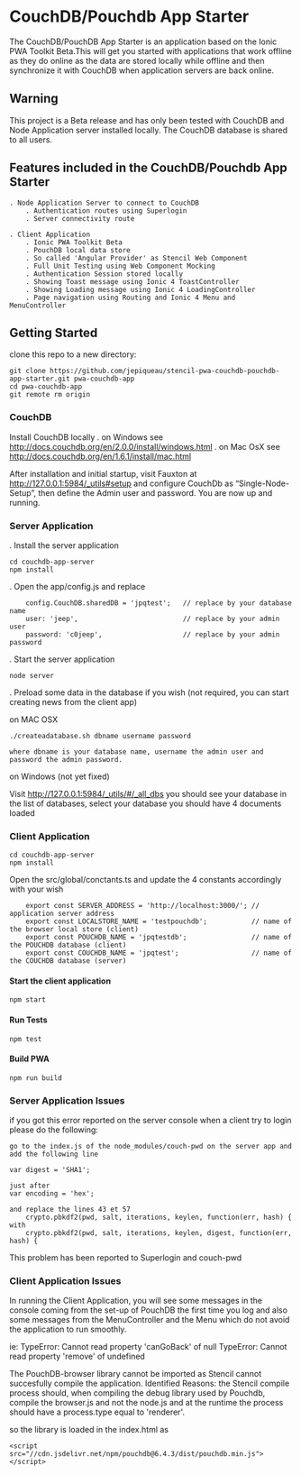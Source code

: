 # CouchDB/Pouchdb App Starter
The CouchDB/PouchDB App Starter is an application based on the Ionic PWA Toolkit Beta.This will get you started with applications that work offline as they do online as the data are stored locally while offline and then synchronize it with CouchDB when application servers are back online.

## Warning
This project is a Beta release and has only been tested with CouchDB and Node Application server installed locally. The CouchDB database is shared to all users.

## Features included in the CouchDB/Pouchdb App Starter

    . Node Application Server to connect to CouchDB
        . Authentication routes using Superlogin
        . Server connectivity route
    
    . Client Application
        . Ionic PWA Toolkit Beta
        . PouchDB local data store
        . So called 'Angular Provider' as Stencil Web Component
        . Full Unit Testing using Web Component Mocking
        . Authentication Session stored locally
        . Showing Toast message using Ionic 4 ToastController
        . Showing Loading message using Ionic 4 LoadingController
        . Page navigation using Routing and Ionic 4 Menu and MenuController

## Getting Started

clone this repo to a new directory:

```
git clone https://github.com/jepiqueau/stencil-pwa-couchdb-pouchdb-app-starter.git pwa-couchdb-app
cd pwa-couchdb-app
git remote rm origin
```


### CouchDB

Install CouchDB locally 
    . on Windows see http://docs.couchdb.org/en/2.0.0/install/windows.html
    . on Mac OsX see http://docs.couchdb.org/en/1.6.1/install/mac.html

After installation and initial startup, visit Fauxton at http://127.0.0.1:5984/_utils#setup and configure CouchDb as “Single-Node-Setup”, then define the Admin user and password. You are now up and running.

### Server Application
. Install the server application

```
cd couchdb-app-server
npm install
```
. Open the app/config.js and replace
```
    config.CouchDB.sharedDB = 'jpqtest';   // replace by your database name
    user: 'jeep',                          // replace by your admin user
    password: 'c0jeep',                    // replace by your admin password
```
. Start the server application

```
node server
```

. Preload some data in the database if you wish (not required, you can start creating news from the client app)

on MAC OSX
```
./createadatabase.sh dbname username password
```
    where dbname is your database name, username the admin user and password the admin password.

on Windows (not yet fixed)

Visit http://127.0.0.1:5984/_utils/#/_all_dbs
    you should see your database in the list of databases, select your database you should have 4 documents loaded

### Client Application
```
cd couchdb-app-server
npm install
```
Open the src/global/conctants.ts and update the 4 constants accordingly with your wish
```
    export const SERVER_ADDRESS = 'http://localhost:3000/'; // application server address
    export const LOCALSTORE_NAME = 'testpouchdb';           // name of the browser local store (client)
    export const POUCHDB_NAME = 'jpqtestdb';                // name of the POUCHDB database (client)
    export const COUCHDB_NAME = 'jpqtest';                  // name of the COUCHDB database (server)
```

#### Start the client application
```
npm start
```
#### Run Tests
```
npm test
```
#### Build PWA 
```
npm run build
```

### Server Application Issues
if you got this error reported on the server console when a client try to login please do the following:
```
go to the index.js of the node_modules/couch-pwd on the server app and add the following line 

var digest = 'SHA1';

just after 
var encoding = 'hex';

and replace the lines 43 et 57 
    crypto.pbkdf2(pwd, salt, iterations, keylen, function(err, hash) {
with
    crypto.pbkdf2(pwd, salt, iterations, keylen, digest, function(err, hash) {

```
This problem has been reported to Superlogin and couch-pwd

### Client Application Issues
In running the Client Application, you will see some messages in the console coming from the set-up of PouchDB the first time you log and also some messages from the MenuController and the Menu which do not avoid the application to run smoothly.

ie:
TypeError: Cannot read property 'canGoBack' of null
TypeError: Cannot read property 'remove' of undefined

The PouchDB-browser library cannot be imported as Stencil cannot succesfully compile the application. 
Identified Reasons:
    the Stencil compile process should, when compiling the debug library used by Pouchdb, compile the browser.js and not the node.js and at the runtime the process should have a process.type equal to 'renderer'.

so the library is loaded in the index.html as
```
<script src="//cdn.jsdelivr.net/npm/pouchdb@6.4.3/dist/pouchdb.min.js"></script> 
```






 
